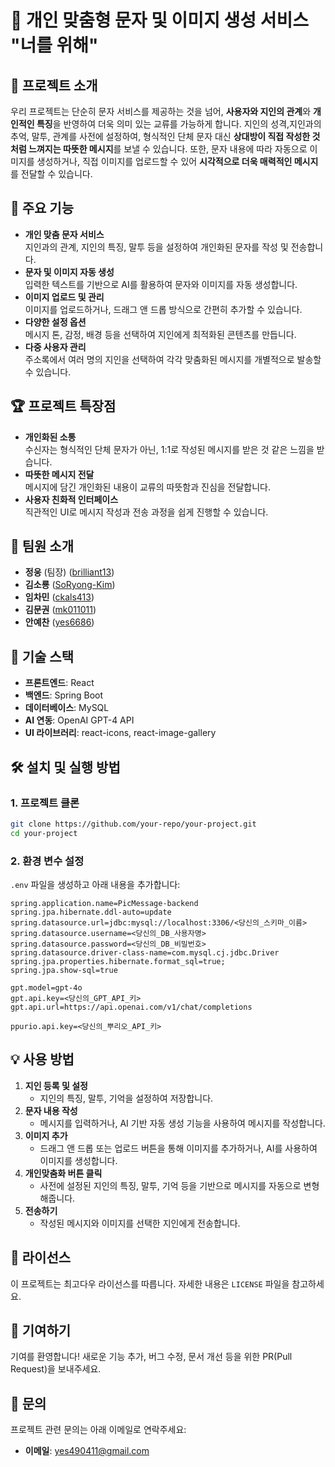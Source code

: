 # 📱 개인 맞춤형 문자 및 이미지 생성 서비스 "너를 위해"
## 📝 프로젝트 소개
우리 프로젝트는 단순히 문자 서비스를 제공하는 것을 넘어, **사용자와 지인의 관계**와 **개인적인 특징**을 반영하여 더욱 의미 있는 교류를 가능하게 합니다. 지인의 성격,지인과의 추억, 말투, 관계를 사전에 설정하여, 형식적인 단체 문자 대신 **상대방이 직접 작성한 것처럼 느껴지는 따뜻한 메시지**를 보낼 수 있습니다.
또한, 문자 내용에 따라 자동으로 이미지를 생성하거나, 직접 이미지를 업로드할 수 있어 **시각적으로 더욱 매력적인 메시지**를 전달할 수 있습니다.
## 🌟 주요 기능
- **개인 맞춤 문자 서비스**  
  지인과의 관계, 지인의 특징, 말투 등을 설정하여 개인화된 문자를 작성 및 전송합니다.
- **문자 및 이미지 자동 생성**  
  입력한 텍스트를 기반으로 AI를 활용하여 문자와 이미지를 자동 생성합니다.
- **이미지 업로드 및 관리**  
  이미지를 업로드하거나, 드래그 앤 드롭 방식으로 간편히 추가할 수 있습니다.
- **다양한 설정 옵션**  
  메시지 톤, 감정, 배경 등을 선택하여 지인에게 최적화된 콘텐츠를 만듭니다.
- **다중 사용자 관리**  
  주소록에서 여러 명의 지인을 선택하여 각각 맞춤화된 메시지를 개별적으로 발송할 수 있습니다.
## 🏆 프로젝트 특장점
- **개인화된 소통**  
  수신자는 형식적인 단체 문자가 아닌, 1:1로 작성된 메시지를 받은 것 같은 느낌을 받습니다.
- **따뜻한 메시지 전달**  
  메시지에 담긴 개인화된 내용이 교류의 따뜻함과 진심을 전달합니다.
- **사용자 친화적 인터페이스**  
  직관적인 UI로 메시지 작성과 전송 과정을 쉽게 진행할 수 있습니다.
## 👥 팀원 소개
- **정웅** (팀장) ([brilliant13](https://github.com/brilliant13))  
- **김소룡** ([SoRyong-Kim](https://github.com/SoRyong-Kim))  
- **임차민** ([ckals413](https://github.com/ckals413))  
- **김문권** ([mk011011](https://github.com/mk011011))  
- **안예찬** ([yes6686](https://github.com/yes6686))  
## 🚀 기술 스택
- **프론트엔드**: React
- **백엔드**: Spring Boot
- **데이터베이스**: MySQL
- **AI 연동**: OpenAI GPT-4 API
- **UI 라이브러리**: react-icons, react-image-gallery
## 🛠️ 설치 및 실행 방법
### 1. 프로젝트 클론
```bash
git clone https://github.com/your-repo/your-project.git
cd your-project
```
### 2. 환경 변수 설정
`.env` 파일을 생성하고 아래 내용을 추가합니다:
```
spring.application.name=PicMessage-backend
spring.jpa.hibernate.ddl-auto=update
spring.datasource.url=jdbc:mysql://localhost:3306/<당신의_스키마_이름>
spring.datasource.username=<당신의_DB_사용자명>
spring.datasource.password=<당신의_DB_비밀번호>
spring.datasource.driver-class-name=com.mysql.cj.jdbc.Driver
spring.jpa.properties.hibernate.format_sql=true;
spring.jpa.show-sql=true

gpt.model=gpt-4o
gpt.api.key=<당신의_GPT_API_키>
gpt.api.url=https://api.openai.com/v1/chat/completions

ppurio.api.key=<당신의_뿌리오_API_키>
```
## 💡 사용 방법
1. **지인 등록 및 설정**  
   - 지인의 특징, 말투, 기억을 설정하여 저장합니다.
2. **문자 내용 작성**  
   - 메시지를 입력하거나, AI 기반 자동 생성 기능을 사용하여 메시지를 작성합니다.
3. **이미지 추가**  
   - 드래그 앤 드롭 또는 업로드 버튼을 통해 이미지를 추가하거나, AI를 사용하여 이미지를 생성합니다. 
4. **개인맞춤화 버튼 클릭**  
   - 사전에 설정된 지인의 특징, 말투, 기억 등을 기반으로 메시지를 자동으로 변형해줍니다.
5. **전송하기**  
   - 작성된 메시지와 이미지를 선택한 지인에게 전송합니다.
## 📂 라이선스
이 프로젝트는 최고다우 라이선스를 따릅니다. 자세한 내용은 `LICENSE` 파일을 참고하세요.
## 🌟 기여하기
기여를 환영합니다! 새로운 기능 추가, 버그 수정, 문서 개선 등을 위한 PR(Pull Request)을 보내주세요.
## 📧 문의
프로젝트 관련 문의는 아래 이메일로 연락주세요:
- **이메일**: yes490411@gmail.com
